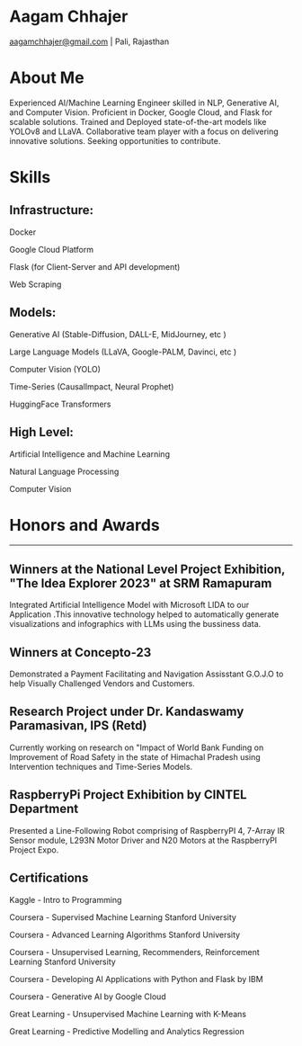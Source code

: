 
# Aagam Chhajer

 aagamchhajer@gmail.com | Pali, Rajasthan


 

# About Me

Experienced AI/Machine Learning Engineer skilled in NLP, Generative AI, and Computer Vision. Proficient in Docker, Google
Cloud, and Flask for scalable solutions. Trained and Deployed state-of-the-art models like YOLOv8 and LLaVA. Collaborative
team player with a focus on delivering innovative solutions. Seeking opportunities to contribute.
# Skills


Infrastructure:
--------------

Docker

Google Cloud Platform

Flask (for Client-Server and API development)

Web Scraping


Models:
-------------

Generative AI (Stable-Diffusion, DALL-E, MidJourney, etc )

Large Language Models (LLaVA, Google-PALM, Davinci, etc )

Computer Vision (YOLO)

Time-Series (CausalImpact, Neural Prophet)

HuggingFace Transformers


High Level:
-------------

Artificial Intelligence and Machine Learning

Natural Language Processing

Computer Vision
# Honors and Awards
-------------------
Winners at the National Level Project Exhibition, "The Idea Explorer 2023" at SRM Ramapuram
-
Integrated Artificial Intelligence Model with Microsoft LIDA to our Application .This innovative technology helped to
automatically generate visualizations and infographics with LLMs using the bussiness data.

Winners at Concepto-23
-
Demonstrated a Payment Facilitating and Navigation Assisstant G.O.J.O to help Visually Challenged Vendors and
Customers.

Research Project under Dr. Kandaswamy Paramasivan, IPS (Retd)
-
Currently working on research on "Impact of World Bank Funding on Improvement of Road Safety in the state of Himachal
Pradesh using Intervention techniques and Time-Series Models.

RaspberryPi Project Exhibition by CINTEL Department
-
Presented a Line-Following Robot comprising of RaspberryPI 4, 7-Array IR Sensor module, L293N Motor Driver and N20
Motors at the RaspberryPI Project Expo.
## Certifications

Kaggle - Intro to Programming

Coursera - Supervised Machine Learning Stanford University

Coursera - Advanced Learning Algorithms Stanford University

Coursera - Unsupervised Learning, Recommenders, Reinforcement Learning Stanford University

Coursera - Developing AI Applications with Python and Flask by IBM

Coursera - Generative AI by Google Cloud

Great Learning - Unsupervised Machine Learning with K-Means

Great Learning - Predictive Modelling and Analytics Regression

